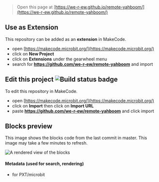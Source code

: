 
> Open this page at [https://we-r-ew.github.io/remote-yahboom/](https://we-r-ew.github.io/remote-yahboom/)

## Use as Extension

This repository can be added as an **extension** in MakeCode.

* open [https://makecode.microbit.org/](https://makecode.microbit.org/)
* click on **New Project**
* click on **Extensions** under the gearwheel menu
* search for **https://github.com/we-r-ew/remote-yahboom** and import

## Edit this project ![Build status badge](https://github.com/we-r-ew/remote-yahboom/workflows/MakeCode/badge.svg)

To edit this repository in MakeCode.

* open [https://makecode.microbit.org/](https://makecode.microbit.org/)
* click on **Import** then click on **Import URL**
* paste **https://github.com/we-r-ew/remote-yahboom** and click import

## Blocks preview

This image shows the blocks code from the last commit in master.
This image may take a few minutes to refresh.

![A rendered view of the blocks](https://github.com/we-r-ew/remote-yahboom/raw/master/.github/makecode/blocks.png)

#### Metadata (used for search, rendering)

* for PXT/microbit
<script src="https://makecode.com/gh-pages-embed.js"></script><script>makeCodeRender("{{ site.makecode.home_url }}", "{{ site.github.owner_name }}/{{ site.github.repository_name }}");</script>
